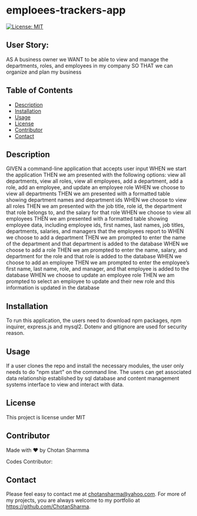 # emploees-trackers-app

[![License: MIT](https://img.shields.io/badge/License-MIT-yellow.svg)](https://opensource.org/licenses/MIT)

## User Story:
AS A business owner
we WANT to be able to view and manage the departments, roles, and employees in my company
SO THAT we can organize and plan my business 

## Table of Contents
* [Description](#description)
* [Installation](#installation)
* [Usage](#usage)
* [License](#license)
* [Contributor](#contributor)
* [Contact](#contact)

## Description
GIVEN a command-line application that accepts user input
WHEN we start the application
THEN we am presented with the following options: view all departments, view all roles, view all employees, add a department, add a role, add an employee, and update an employee role
WHEN we choose to view all departments
THEN we am presented with a formatted table showing department names and department ids
WHEN we choose to view all roles
THEN we am presented with the job title, role id, the department that role belongs to, and the salary for that role
WHEN we choose to view all employees
THEN we am presented with a formatted table showing employee data, including employee ids, first names, last names, job titles, departments, salaries, and managers that the employees report to
WHEN we choose to add a department
THEN we am prompted to enter the name of the department and that department is added to the database
WHEN we choose to add a role
THEN we am prompted to enter the name, salary, and department for the role and that role is added to the database
WHEN we choose to add an employee
THEN we am prompted to enter the employee’s first name, last name, role, and manager, and that employee is added to the database
WHEN we choose to update an employee role
THEN we am prompted to select an employee to update and their new role and this information is updated in the database
## Installation 
To run this application, the users need to download npm packages, npm inquirer, express.js and mysql2. Dotenv and gitignore are used for security reason.
## Usage 
If a user clones the repo and install the necessary modules, the user only needs to do "npm start" on the command line. The users can get associated data relationship established by sql database and content management systems interface to view and interact with data. 


## License 
This project is license under MIT
## Contributor
Made with ❤️ by Chotan Sharmma

 Codes Contributor: 
## Contact
Please  feel easy to contact me at chotansharma@yahoo.com. For more of my projects, you are always welcome to my portfolio at https://github.com/ChotanSharma.
